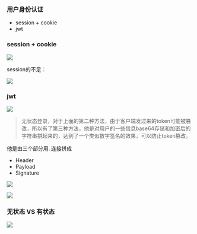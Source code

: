 ### 用户身份认证

- session + cookie
- jwt
  
### session + cookie

![](http://dev.biubiupiu.cn/20191123154333.png)

session的不足：

![](http://dev.biubiupiu.cn/20191123160856.png)


### jwt

![](http://dev.biubiupiu.cn/20191123154446.png)

> 无状态登录，对于上面的第二种方法，由于客户端发过来的token可能被篡改，所以有了第三种方法，他是对用户的一些信息base64存储和加密后的字符串拼起来的，达到了一个类似数字签名的效果，可以防止token篡改。

他是由三个部分用`.`连接拼成

- Header
- Payload
- Signature 

![](http://dev.biubiupiu.cn/20191123154726.png)

![](http://dev.biubiupiu.cn/20191123154759.png)

### 无状态 VS 有状态

![](http://dev.biubiupiu.cn/20191123155421.png)